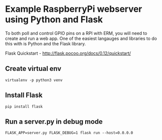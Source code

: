 # Example RaspberryPi webserver using Python and Flask

To both poll and control GPIO pins on a RPI with ERM, you will need to create and run
a web app. One of the easiest langauges and libraries to do this with is Python and the Flask library.

Flask Quickstart - 
http://flask.pocoo.org/docs/0.12/quickstart/

## Create virtual env

```virtualenv -p python3 venv```

## Install Flask

```pip install flask```

## Run a server.py in debug mode

```FLASK_APP=server.py FLASK_DEBUG=1 flask run --host=0.0.0.0```

